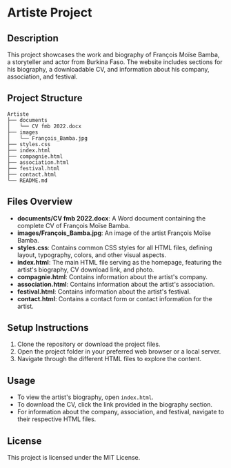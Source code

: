# Artiste Project

## Description
This project showcases the work and biography of François Moïse Bamba, a storyteller and actor from Burkina Faso. The website includes sections for his biography, a downloadable CV, and information about his company, association, and festival.

## Project Structure
```
Artiste
├── documents
│   └── CV fmb 2022.docx
├── images
│   └── François_Bamba.jpg
├── styles.css
├── index.html
├── compagnie.html
├── association.html
├── festival.html
├── contact.html
└── README.md
```

## Files Overview
- **documents/CV fmb 2022.docx**: A Word document containing the complete CV of François Moïse Bamba.
- **images/François_Bamba.jpg**: An image of the artist François Moïse Bamba.
- **styles.css**: Contains common CSS styles for all HTML files, defining layout, typography, colors, and other visual aspects.
- **index.html**: The main HTML file serving as the homepage, featuring the artist's biography, CV download link, and photo.
- **compagnie.html**: Contains information about the artist's company.
- **association.html**: Contains information about the artist's association.
- **festival.html**: Contains information about the artist's festival.
- **contact.html**: Contains a contact form or contact information for the artist.

## Setup Instructions
1. Clone the repository or download the project files.
2. Open the project folder in your preferred web browser or a local server.
3. Navigate through the different HTML files to explore the content.

## Usage
- To view the artist's biography, open `index.html`.
- To download the CV, click the link provided in the biography section.
- For information about the company, association, and festival, navigate to their respective HTML files.

## License
This project is licensed under the MIT License.